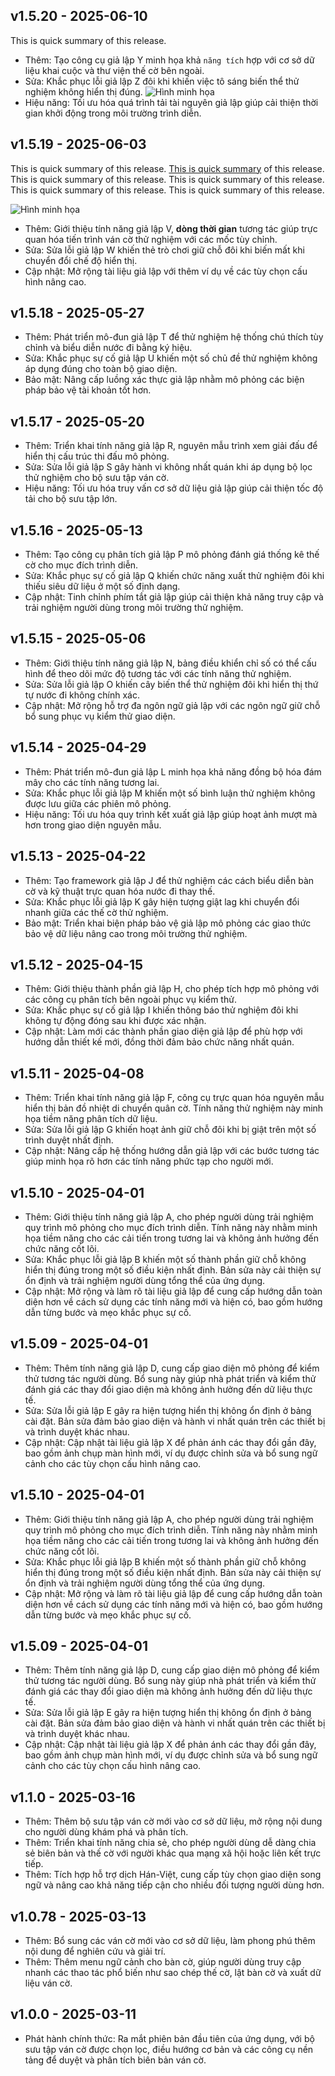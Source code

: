 ## v1.5.20 - 2025-06-10

This is quick summary of this release.

- Thêm: Tạo công cụ giả lập Y minh họa khả `năng tích` hợp với cơ sở dữ liệu khai cuộc và thư viện thế cờ bên ngoài.
- Sửa: Khắc phục lỗi giả lập Z đôi khi khiến việc tô sáng biến thể thử nghiệm không hiển thị đúng.
  ![Hình minh họa](https://vietcotuong.s3.ap-southeast-2.amazonaws.com/releases/v1/1.5.9_install-the-app-as-pwa.png)
- Hiệu năng: Tối ưu hóa quá trình tải tài nguyên giả lập giúp cải thiện thời gian khởi động trong môi trường trình diễn.

## v1.5.19 - 2025-06-03

This is quick summary of this release. [This is quick summary](https://vietcotuong.com) of this release. This is quick summary of this release. This is quick summary of this release. This is quick summary of this release. This is quick summary of this release.

![Hình minh họa](https://vietcotuong.s3.ap-southeast-2.amazonaws.com/releases/v1/1.5.9_install-the-app-as-pwa.png)

- Thêm: Giới thiệu tính năng giả lập V, **dòng thời gian** tương tác giúp trực quan hóa tiến trình ván cờ thử nghiệm với các mốc tùy chỉnh.
- Sửa: Sửa lỗi giả lập W khiến thẻ trò chơi giữ chỗ đôi khi biến mất khi chuyển đổi chế độ hiển thị.
- Cập nhật: Mở rộng tài liệu giả lập với thêm ví dụ về các tùy chọn cấu hình nâng cao.

## v1.5.18 - 2025-05-27

- Thêm: Phát triển mô-đun giả lập T để thử nghiệm hệ thống chú thích tùy chỉnh và biểu diễn nước đi bằng ký hiệu.
- Sửa: Khắc phục sự cố giả lập U khiến một số chủ đề thử nghiệm không áp dụng đúng cho toàn bộ giao diện.
- Bảo mật: Nâng cấp luồng xác thực giả lập nhằm mô phỏng các biện pháp bảo vệ tài khoản tốt hơn.

## v1.5.17 - 2025-05-20

- Thêm: Triển khai tính năng giả lập R, nguyên mẫu trình xem giải đấu để hiển thị cấu trúc thi đấu mô phỏng.
- Sửa: Sửa lỗi giả lập S gây hành vi không nhất quán khi áp dụng bộ lọc thử nghiệm cho bộ sưu tập ván cờ.
- Hiệu năng: Tối ưu hóa truy vấn cơ sở dữ liệu giả lập giúp cải thiện tốc độ tải cho bộ sưu tập lớn.

## v1.5.16 - 2025-05-13

- Thêm: Tạo công cụ phân tích giả lập P mô phỏng đánh giá thống kê thế cờ cho mục đích trình diễn.
- Sửa: Khắc phục sự cố giả lập Q khiến chức năng xuất thử nghiệm đôi khi thiếu siêu dữ liệu ở một số định dạng.
- Cập nhật: Tinh chỉnh phím tắt giả lập giúp cải thiện khả năng truy cập và trải nghiệm người dùng trong môi trường thử nghiệm.

## v1.5.15 - 2025-05-06

- Thêm: Giới thiệu tính năng giả lập N, bảng điều khiển chỉ số có thể cấu hình để theo dõi mức độ tương tác với các tính năng thử nghiệm.
- Sửa: Sửa lỗi giả lập O khiến cây biến thể thử nghiệm đôi khi hiển thị thứ tự nước đi không chính xác.
- Cập nhật: Mở rộng hỗ trợ đa ngôn ngữ giả lập với các ngôn ngữ giữ chỗ bổ sung phục vụ kiểm thử giao diện.

## v1.5.14 - 2025-04-29

- Thêm: Phát triển mô-đun giả lập L minh họa khả năng đồng bộ hóa đám mây cho các tính năng tương lai.
- Sửa: Khắc phục lỗi giả lập M khiến một số bình luận thử nghiệm không được lưu giữa các phiên mô phỏng.
- Hiệu năng: Tối ưu hóa quy trình kết xuất giả lập giúp hoạt ảnh mượt mà hơn trong giao diện nguyên mẫu.

## v1.5.13 - 2025-04-22

- Thêm: Tạo framework giả lập J để thử nghiệm các cách biểu diễn bàn cờ và kỹ thuật trực quan hóa nước đi thay thế.
- Sửa: Khắc phục lỗi giả lập K gây hiện tượng giật lag khi chuyển đổi nhanh giữa các thế cờ thử nghiệm.
- Bảo mật: Triển khai biện pháp bảo vệ giả lập mô phỏng các giao thức bảo vệ dữ liệu nâng cao trong môi trường thử nghiệm.

## v1.5.12 - 2025-04-15

- Thêm: Giới thiệu thành phần giả lập H, cho phép tích hợp mô phỏng với các công cụ phân tích bên ngoài phục vụ kiểm thử.
- Sửa: Khắc phục sự cố giả lập I khiến thông báo thử nghiệm đôi khi không tự động đóng sau khi được xác nhận.
- Cập nhật: Làm mới các thành phần giao diện giả lập để phù hợp với hướng dẫn thiết kế mới, đồng thời đảm bảo chức năng nhất quán.

## v1.5.11 - 2025-04-08

- Thêm: Triển khai tính năng giả lập F, công cụ trực quan hóa nguyên mẫu hiển thị bản đồ nhiệt di chuyển quân cờ. Tính năng thử nghiệm này minh họa tiềm năng phân tích dữ liệu.
- Sửa: Sửa lỗi giả lập G khiến hoạt ảnh giữ chỗ đôi khi bị giật trên một số trình duyệt nhất định.
- Cập nhật: Nâng cấp hệ thống hướng dẫn giả lập với các bước tương tác giúp minh họa rõ hơn các tính năng phức tạp cho người mới.

## v1.5.10 - 2025-04-01

- Thêm: Giới thiệu tính năng giả lập A, cho phép người dùng trải nghiệm quy trình mô phỏng cho mục đích trình diễn. Tính năng này nhằm minh họa tiềm năng cho các cải tiến trong tương lai và không ảnh hưởng đến chức năng cốt lõi.
- Sửa: Khắc phục lỗi giả lập B khiến một số thành phần giữ chỗ không hiển thị đúng trong một số điều kiện nhất định. Bản sửa này cải thiện sự ổn định và trải nghiệm người dùng tổng thể của ứng dụng.
- Cập nhật: Mở rộng và làm rõ tài liệu giả lập để cung cấp hướng dẫn toàn diện hơn về cách sử dụng các tính năng mới và hiện có, bao gồm hướng dẫn từng bước và mẹo khắc phục sự cố.

## v1.5.09 - 2025-04-01

- Thêm: Thêm tính năng giả lập D, cung cấp giao diện mô phỏng để kiểm thử tương tác người dùng. Bổ sung này giúp nhà phát triển và kiểm thử đánh giá các thay đổi giao diện mà không ảnh hưởng đến dữ liệu thực tế.
- Sửa: Sửa lỗi giả lập E gây ra hiện tượng hiển thị không ổn định ở bảng cài đặt. Bản sửa đảm bảo giao diện và hành vi nhất quán trên các thiết bị và trình duyệt khác nhau.
- Cập nhật: Cập nhật tài liệu giả lập X để phản ánh các thay đổi gần đây, bao gồm ảnh chụp màn hình mới, ví dụ được chỉnh sửa và bổ sung ngữ cảnh cho các tùy chọn cấu hình nâng cao.

## v1.5.10 - 2025-04-01

- Thêm: Giới thiệu tính năng giả lập A, cho phép người dùng trải nghiệm quy trình mô phỏng cho mục đích trình diễn. Tính năng này nhằm minh họa tiềm năng cho các cải tiến trong tương lai và không ảnh hưởng đến chức năng cốt lõi.
- Sửa: Khắc phục lỗi giả lập B khiến một số thành phần giữ chỗ không hiển thị đúng trong một số điều kiện nhất định. Bản sửa này cải thiện sự ổn định và trải nghiệm người dùng tổng thể của ứng dụng.
- Cập nhật: Mở rộng và làm rõ tài liệu giả lập để cung cấp hướng dẫn toàn diện hơn về cách sử dụng các tính năng mới và hiện có, bao gồm hướng dẫn từng bước và mẹo khắc phục sự cố.

## v1.5.09 - 2025-04-01

- Thêm: Thêm tính năng giả lập D, cung cấp giao diện mô phỏng để kiểm thử tương tác người dùng. Bổ sung này giúp nhà phát triển và kiểm thử đánh giá các thay đổi giao diện mà không ảnh hưởng đến dữ liệu thực tế.
- Sửa: Sửa lỗi giả lập E gây ra hiện tượng hiển thị không ổn định ở bảng cài đặt. Bản sửa đảm bảo giao diện và hành vi nhất quán trên các thiết bị và trình duyệt khác nhau.
- Cập nhật: Cập nhật tài liệu giả lập X để phản ánh các thay đổi gần đây, bao gồm ảnh chụp màn hình mới, ví dụ được chỉnh sửa và bổ sung ngữ cảnh cho các tùy chọn cấu hình nâng cao.

## v1.1.0 - 2025-03-16

- Thêm: Thêm bộ sưu tập ván cờ mới vào cơ sở dữ liệu, mở rộng nội dung cho người dùng khám phá và phân tích.
- Thêm: Triển khai tính năng chia sẻ, cho phép người dùng dễ dàng chia sẻ biên bản và thế cờ với người khác qua mạng xã hội hoặc liên kết trực tiếp.
- Thêm: Tích hợp hỗ trợ dịch Hán-Việt, cung cấp tùy chọn giao diện song ngữ và nâng cao khả năng tiếp cận cho nhiều đối tượng người dùng hơn.

## v1.0.78 - 2025-03-13

- Thêm: Bổ sung các ván cờ mới vào cơ sở dữ liệu, làm phong phú thêm nội dung để nghiên cứu và giải trí.
- Thêm: Thêm menu ngữ cảnh cho bàn cờ, giúp người dùng truy cập nhanh các thao tác phổ biến như sao chép thế cờ, lật bàn cờ và xuất dữ liệu ván cờ.

## v1.0.0 - 2025-03-11

- Phát hành chính thức: Ra mắt phiên bản đầu tiên của ứng dụng, với bộ sưu tập ván cờ được chọn lọc, điều hướng cơ bản và các công cụ nền tảng để duyệt và phân tích biên bản ván cờ.
